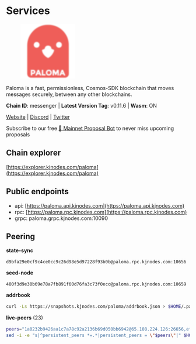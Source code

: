 # Services

<figure><img src="https://raw.githubusercontent.com/kj89/cosmos-images/main/logos/paloma.png" width="150" alt=""><figcaption></figcaption></figure>

Paloma is a fast, permissionless, Cosmos-SDK blockchain that  moves messages securely, between any other blockchains.

**Chain ID**: messenger | **Latest Version Tag**: v0.11.6 | **Wasm**: ON

[Website](https://www.palomachain.com) | [Discord](https://discord.gg/tKVFpfdSw4) | [Twitter](https://twitter.com/paloma_chain)



Subscribe to our free [🤖 Mainnet Proposal Bot](https://t.me/kjnodes_proposal_bot) to never miss upcoming proposals


## Chain explorer
[https://explorer.kjnodes.com/paloma](https://explorer.kjnodes.com/paloma)

## Public endpoints

* api: [https://paloma.api.kjnodes.com](https://paloma.api.kjnodes.com)
* rpc: [https://paloma.rpc.kjnodes.com](https://paloma.rpc.kjnodes.com)
* grpc: paloma.grpc.kjnodes.com:10090

## Peering

**state-sync**

```text
d9bfa29e0cf9c4ce0cc9c26d98e5d97228f93b0b@paloma.rpc.kjnodes.com:10656
```

**seed-node**

```text
400f3d9e30b69e78a7fb891f60d76fa3c73f0ecc@paloma.rpc.kjnodes.com:10659
```

**addrbook**
```bash
curl -Ls https://snapshots.kjnodes.com/paloma/addrbook.json > $HOME/.paloma/config/addrbook.json
```

**live-peers** (23)
```bash
peers="1a0232b9426aa1c7a78c92a2136b69d050bb6942@65.108.224.126:26656,ef1cd7da8319351b51ec930924929d03a5b76dc3@65.108.225.57:26656,31177b544fcf1cae76e3560812f4f901cab27126@65.109.61.175:26656,98b54cd6696e616fe966008ebf2bac409e3e0773@65.108.194.44:26656,f4c43099e04b721c54a454dad85f61da49be90bc@65.108.199.222:28656,7e93f6409ade895fe301b502d6fb9dfb96343a34@135.125.5.34:54056,527200c42834243b6dc8dacbe26423b7e6577e0f@138.201.129.102:26656,8af8dfa817359036f55f6793b0ed4bcce8884027@85.14.245.70:26656,471a09da6fafb67bff3aa1f01e00fd1830e53262@136.243.94.138:26656,e833844c00b8ce60ce6826f170becfa18e6172c2@46.4.27.59:26656,d44dcdbc4d0f5ae1415143a80f9e5d092af68819@188.165.205.120:10656,e4b7cdd48c39c355e9a3480f4f4d5afab8fb0e08@46.0.203.78:26637,810bea15ec11d510dd33170851ee2ab74c48b6de@81.0.221.57:26656,53f37ac93aec70dea3abc40108f42a00877b4665@64.227.142.91:26656,41a47bae18f81c1f626e4b238221b77e274424d7@45.33.65.223:26656,d9bfa29e0cf9c4ce0cc9c26d98e5d97228f93b0b@65.109.88.38:10656,317141e329bc214a76ba92201f6818574ebe5323@135.181.114.98:36656,b92c94f00b46500a5ff8920acd438c0873c2f9da@50.116.13.101:26656,99c890c97afc8abfdfeff662d539af5c504a0baf@88.99.67.234:26656,2c6772b11c1f9eff2a923eb2bf808543cdd501c5@79.143.179.196:26656,7eae755c119f538e0dc99f3c37289de628bc9526@209.182.239.169:26656,cb8a1e9e12ac06dbd565311137f6c93d66fd96f8@104.167.221.18:26656,19165f3248f358ded53c3f51cf97a22123560b86@65.109.69.154:38656"
sed -i -e "s|^persistent_peers *=.*|persistent_peers = \"$peers\"|" $HOME/.paloma/config/config.toml
```
